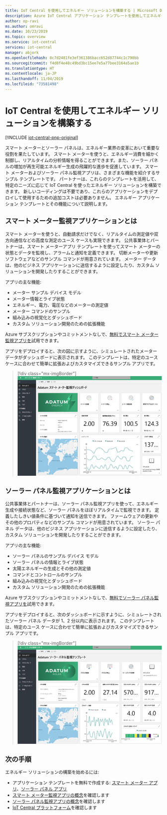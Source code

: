 ```yaml
---
title: IoT Central を使用してエネルギー ソリューションを構築する | Microsoft Docs
description: Azure IoT Central アプリケーション テンプレートを使用してエネルギー ソリューションを構築する方法について説明します。
author: op-ravi
ms.author: omravi
ms.date: 10/23/2019
ms.topic: overview
ms.service: iot-central
services: iot-central
manager: abjork
ms.openlocfilehash: 8c7d2481fe3ef361386bacc652d87744c1c790bb
ms.sourcegitcommit: f4d8f4e48c49bd3bc15ee7e5a77bee3164a5ae1b
ms.translationtype: HT
ms.contentlocale: ja-JP
ms.lasthandoff: 11/04/2019
ms.locfileid: "73581498"
---
```

# <a name="build-energy-solutions-with-iot-central"></a>IoT Central を使用してエネルギー ソリューションを構築する 

[!INCLUDE [iot-central-pnp-original](../../../includes/iot-central-pnp-original-note.md)]


スマート メーターとソーラー パネルは、エネルギー業界の変革において重要な役割を果たしています。 スマート メーターを使うと、エネルギー消費を細かく制御し、リアルタイムの分析情報を得ることができます。また、ソーラー パネルの増加が再生可能エネルギー生成の飛躍的な進歩を促進しています。 スマート メーターおよびソーラー パネル監視アプリは、さまざまな機能を紹介するサンプル テンプレートです。 パートナーは、これらのテンプレートを活用して、特定のニーズに応じて IoT Central を使ったエネルギー ソリューションを構築できます。 新しいコーディングは不要であり、これらのアプリケーションをデプロイして使用するための追加コストは必要ありません。 エネルギー アプリケーション テンプレートとその機能について説明します。


## <a name="what-is-the-smart-meter-monitoring-application"></a>スマート メーター監視アプリケーションとは
 スマート メーターを使うと、自動請求だけでなく、リアルタイムの測定値や双方向通信などの高度な測定のユース ケースも実現できます。 公共事業体とパートナーは、スマート メーターアプリ テンプレートを使ってスマート メーターの状態とデータを監視し、アラームと通知を定義できます。 切断メーターや更新ソフトウェアなどのサンプル コマンドが用意されています。 メーター データは、他のビジネス アプリケーションに送信するように設定したり、カスタム ソリューションを開発したりすることができます。 

アプリの主な機能: 

* メーター サンプル デバイス モデル 
* メーター情報とライブ状態 
* エネルギー、電力、電圧などのメーターの測定値
* メーター コマンドのサンプル 
* 組み込みの視覚化とダッシュボード
* カスタム ソリューション開発のための拡張機能

Azure サブスクリプションやコミットメントなしで、[無料でスマート メーター監視アプリを](https://apps.azureiotcentral.com/build/new/smart-meter-monitoring)試用できます。


アプリをデプロイすると、次の図に示すように、シミュレートされたメーター データがダッシュボードに表示されます。 このテンプレートは、特定のユース ケースに合わせて簡単に拡張およびカスタマイズできるサンプル アプリです。

> [!div class="mx-imgBorder"]
> ![スマート メーター アプリのダッシュボード](media/overview-iot-central-energy/smart-meter-app-dashboard.png)


## <a name="what-is-the-solar-panel-monitoring-application"></a>ソーラー パネル監視アプリケーションとは
公共事業体とパートナーは、ソーラー パネル監視アプリを使って、エネルギー生成や接続状態など、ソーラー パネルをほぼリアルタイムで監視できます。 定義したしきい値条件に基づいて通知を送信できます。 ファームウェアの更新やその他のプロパティなどのサンプル コマンドが用意されています。 ソーラー パネル データは、他のビジネス アプリケーションに送信するように設定したり、カスタム ソリューションを開発したりすることができます。 

アプリの主な機能: 

* ソーラー パネルのサンプル デバイス モデル 
* ソーラー パネルの情報とライブ状態
* 太陽エネルギーの生成とその他の測定値
* コマンドとコントロールのサンプル
* 組み込みの視覚化とダッシュボード
* カスタム ソリューション開発のための拡張機能

Azure サブスクリプションやコミットメントなしで、[無料でソーラー パネル監視アプリを](https://apps.azureiotcentral.com/build/new/solar-panel-monitoring)試用できます。

アプリをデプロイすると、次のダッシュボードに示すように、シミュレートされたソーラー パネル データが 1、2 分以内に表示されます。 このテンプレートは、特定のユース ケースに合わせて簡単に拡張およびカスタマイズできるサンプル アプリです。 

> [!div class="mx-imgBorder"]
> ![ソーラー パネル アプリのダッシュボード](media/overview-iot-central-energy/solar-panel-app-dashboard.png)


## <a name="next-steps"></a>次の手順
エネルギー ソリューションの構築を始めるには:
* アプリケーション テンプレートを無料で作成する: [スマート メーター アプリ](https://apps.azureiotcentral.com/build/new/smart-meter-monitoring)、[ソーラー パネル アプリ](https://apps.azureiotcentral.com/build/new/solar-panel-monitoring)
* [スマート メーター監視アプリの概念](https://docs.microsoft.com/azure/iot-central/energy/concept-iot-central-smart-meter-app)を確認します
* [ソーラー パネル監視アプリの概念](https://docs.microsoft.com/azure/iot-central/energy/concept-iot-central-solar-panel-app)を確認します
* [IoT Central プラットフォーム](https://docs.microsoft.com/azure/iot-central/)を確認します

